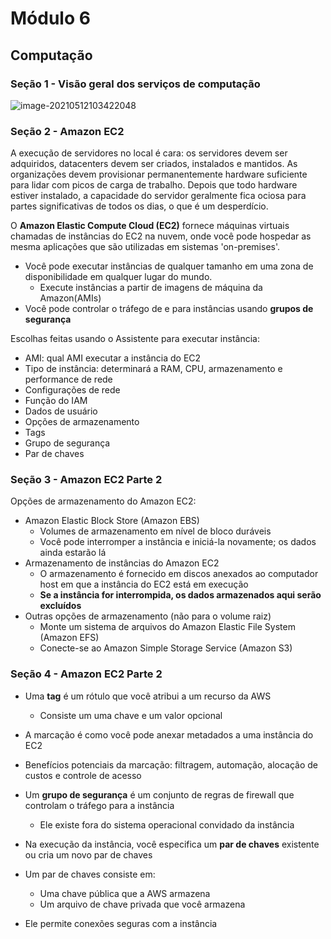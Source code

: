 # Módulo 6

## Computação

### Seção 1 - Visão geral dos serviços de computação

![image-20210512103422048](C:\Users\Amanda\Documents\AWS\imagens\imagem-8.png)



### Seção 2 - Amazon EC2

A execução de servidores no local é cara: os servidores devem ser adquiridos, datacenters devem ser criados, instalados e mantidos. As organizações devem provisionar permanentemente hardware suficiente para lidar com picos de carga de trabalho. Depois que todo hardware estiver instalado, a capacidade do servidor geralmente fica ociosa para partes significativas de todos os dias, o que é um desperdício.

O **Amazon Elastic Compute Cloud (EC2)** fornece máquinas virtuais chamadas de instâncias do EC2 na nuvem, onde você pode hospedar as mesma aplicações que são utilizadas em sistemas 'on-premises'.  

- Você pode executar instâncias de qualquer tamanho em uma zona de disponibilidade em qualquer lugar do mundo.
  - Execute instâncias a partir de imagens de máquina da Amazon(AMIs)
- Você pode controlar o tráfego de e para instâncias usando **grupos de segurança**

Escolhas feitas usando o Assistente para executar instância:

- AMI: qual AMI executar  a instância do EC2
- Tipo de instância: determinará a RAM, CPU, armazenamento e performance de rede
- Configurações de rede
- Função do IAM
- Dados de usuário
- Opções de armazenamento
- Tags
- Grupo de segurança
- Par de chaves



### Seção 3 - Amazon EC2 Parte 2

Opções de armazenamento do Amazon EC2:

- Amazon Elastic Block Store (Amazon EBS)
  - Volumes de armazenamento em nível de bloco duráveis
  - Você pode interromper a instância e iniciá-la novamente; os dados ainda estarão lá
- Armazenamento de instâncias do Amazon EC2
  - O armazenamento é fornecido em discos anexados ao computador host em que a instância do EC2 está em execução
  - **Se a instância for interrompida, os dados armazenados aqui serão excluídos** 
- Outras opções de armazenamento (não para o volume raiz)
  - Monte um sistema de arquivos do Amazon Elastic File System (Amazon EFS)
  - Conecte-se ao Amazon Simple Storage Service (Amazon S3)



### Seção 4 - Amazon EC2 Parte 2

- Uma **tag** é um rótulo que você atribui a um recurso da AWS
  - Consiste um uma chave e um valor opcional
- A marcação é como você pode anexar metadados a uma instância do EC2
- Benefícios potenciais da marcação: filtragem, automação, alocação de custos e controle de acesso

- Um **grupo de segurança** é um conjunto de regras de firewall que controlam o tráfego para a instância
  - Ele existe fora do sistema operacional convidado da instância

- Na execução da instância, você especifica um **par de chaves** existente ou cria um novo par de chaves
- Um par de chaves consiste em:
  - Uma chave pública que a AWS armazena
  - Um arquivo de chave privada que você armazena
- Ele permite conexões seguras com a instância



